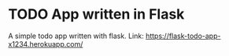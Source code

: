 # TODO App written in Flask 

A simple todo app written with flask. 
Link: https://flask-todo-app-x1234.herokuapp.com/
